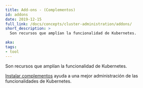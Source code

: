 ```yaml
---
title: Add-ons - (Complementos)
id: addons
date: 2019-12-15
full_link: /docs/concepts/cluster-administration/addons/
short_description: >
  Son recursos que amplían la funcionalidad de Kubernetes.

aka:
tags:
- tool
---
```

  Son recursos que amplían la funcionalidad de Kubernetes.

<!--more-->
[Instalar complementos](/docs/concepts/cluster-administration/addons/) ayuda a una mejor administración de las funcionalidades de Kubernetes.

